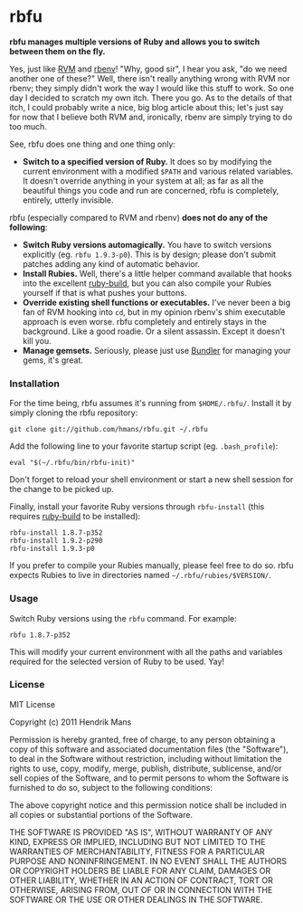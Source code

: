 # rbfu

**rbfu manages multiple versions of Ruby and allows you to switch between them on the fly.**

Yes, just like [RVM](http://beginrescueend.com/) and [rbenv](https://github.com/sstephenson/rbenv)! "Why, good sir", I hear you ask, "do we need another one of these?"
Well, there isn't really anything wrong with RVM nor rbenv; they simply didn't work the way I
would like this stuff to work. So one day I decided to scratch my own itch. There you go.
As to the details of that itch, I could probably write a nice, big blog article about this; let's just say for now that I believe both RVM and, ironically, rbenv are simply trying to do too much.

See, rbfu does one thing and one thing only:

* **Switch to a specified version of Ruby.** It does so by modifying the current environment with a modified `$PATH` and various related variables. It doesn't override anything in your system at all; as far as all the beautiful things you code and run are concerned, rbfu is completely, entirely, utterly invisible.

rbfu (especially compared to RVM and rbenv) **does not do any of the following**:

* **Switch Ruby versions automagically.** You have to switch versions explicitly (eg. `rbfu 1.9.3-p0`). This is by design; please don't submit patches adding any kind of automatic behavior.
* **Install Rubies.** Well, there's a little helper command available that hooks into the excellent [ruby-build](https://github.com/sstephenson/ruby-build), but you can also compile your Rubies yourself if that is what pushes your buttons.
* **Override existing shell functions or executables.** I've never been a big fan of RVM hooking into `cd`, but in my opinion rbenv's shim executable approach is even worse. rbfu completely and entirely stays in the background. Like a good roadie. Or a silent assassin. Except it doesn't kill you.
* **Manage gemsets.** Seriously, please just use [Bundler](http://gembundler.com/) for managing your gems, it's great.

### Installation

For the time being, rbfu assumes it's running from `$HOME/.rbfu/`. Install it by simply cloning the rbfu repository:

    git clone git://github.com/hmans/rbfu.git ~/.rbfu

Add the following line to your favorite startup script (eg. `.bash_profile`):

    eval "$(~/.rbfu/bin/rbfu-init)"

Don't forget to reload your shell environment or start a new shell session for the change to be picked up.

Finally, install your favorite Ruby versions through `rbfu-install` (this requires
[ruby-build](https://github.com/sstephenson/ruby-build) to be installed):

    rbfu-install 1.8.7-p352
    rbfu-install 1.9.2-p290
    rbfu-install 1.9.3-p0

If you prefer to compile your Rubies manually, please feel free to do so. rbfu expects Rubies to live in directories named `~/.rbfu/rubies/$VERSION/`.

### Usage

Switch Ruby versions using the `rbfu` command. For example:

    rbfu 1.8.7-p352

This will modify your current environment with all the paths and variables required for
the selected version of Ruby to be used. Yay!

### License

MIT License

Copyright (c) 2011 Hendrik Mans

Permission is hereby granted, free of charge, to any person obtaining
a copy of this software and associated documentation files (the
"Software"), to deal in the Software without restriction, including
without limitation the rights to use, copy, modify, merge, publish,
distribute, sublicense, and/or sell copies of the Software, and to
permit persons to whom the Software is furnished to do so, subject to
the following conditions:

The above copyright notice and this permission notice shall be
included in all copies or substantial portions of the Software.

THE SOFTWARE IS PROVIDED "AS IS", WITHOUT WARRANTY OF ANY KIND,
EXPRESS OR IMPLIED, INCLUDING BUT NOT LIMITED TO THE WARRANTIES OF
MERCHANTABILITY, FITNESS FOR A PARTICULAR PURPOSE AND
NONINFRINGEMENT. IN NO EVENT SHALL THE AUTHORS OR COPYRIGHT HOLDERS BE
LIABLE FOR ANY CLAIM, DAMAGES OR OTHER LIABILITY, WHETHER IN AN ACTION
OF CONTRACT, TORT OR OTHERWISE, ARISING FROM, OUT OF OR IN CONNECTION
WITH THE SOFTWARE OR THE USE OR OTHER DEALINGS IN THE SOFTWARE.
